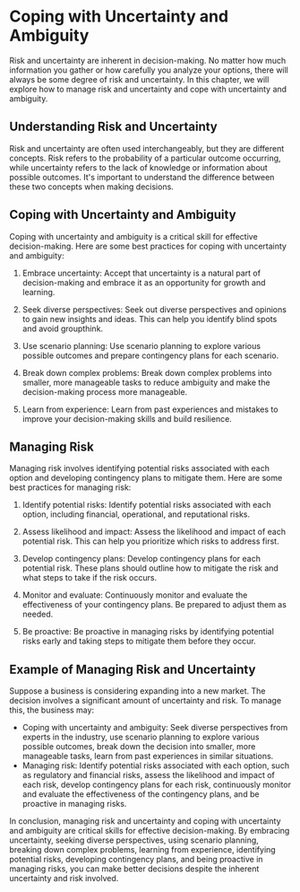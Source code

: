 Coping with Uncertainty and Ambiguity
===============================================================================

Risk and uncertainty are inherent in decision-making. No matter how much information you gather or how carefully you analyze your options, there will always be some degree of risk and uncertainty. In this chapter, we will explore how to manage risk and uncertainty and cope with uncertainty and ambiguity.

Understanding Risk and Uncertainty
----------------------------------

Risk and uncertainty are often used interchangeably, but they are different concepts. Risk refers to the probability of a particular outcome occurring, while uncertainty refers to the lack of knowledge or information about possible outcomes. It's important to understand the difference between these two concepts when making decisions.

Coping with Uncertainty and Ambiguity
-------------------------------------

Coping with uncertainty and ambiguity is a critical skill for effective decision-making. Here are some best practices for coping with uncertainty and ambiguity:

1. Embrace uncertainty: Accept that uncertainty is a natural part of decision-making and embrace it as an opportunity for growth and learning.

2. Seek diverse perspectives: Seek out diverse perspectives and opinions to gain new insights and ideas. This can help you identify blind spots and avoid groupthink.

3. Use scenario planning: Use scenario planning to explore various possible outcomes and prepare contingency plans for each scenario.

4. Break down complex problems: Break down complex problems into smaller, more manageable tasks to reduce ambiguity and make the decision-making process more manageable.

5. Learn from experience: Learn from past experiences and mistakes to improve your decision-making skills and build resilience.

Managing Risk
-------------

Managing risk involves identifying potential risks associated with each option and developing contingency plans to mitigate them. Here are some best practices for managing risk:

1. Identify potential risks: Identify potential risks associated with each option, including financial, operational, and reputational risks.

2. Assess likelihood and impact: Assess the likelihood and impact of each potential risk. This can help you prioritize which risks to address first.

3. Develop contingency plans: Develop contingency plans for each potential risk. These plans should outline how to mitigate the risk and what steps to take if the risk occurs.

4. Monitor and evaluate: Continuously monitor and evaluate the effectiveness of your contingency plans. Be prepared to adjust them as needed.

5. Be proactive: Be proactive in managing risks by identifying potential risks early and taking steps to mitigate them before they occur.

Example of Managing Risk and Uncertainty
----------------------------------------

Suppose a business is considering expanding into a new market. The decision involves a significant amount of uncertainty and risk. To manage this, the business may:

* Coping with uncertainty and ambiguity: Seek diverse perspectives from experts in the industry, use scenario planning to explore various possible outcomes, break down the decision into smaller, more manageable tasks, learn from past experiences in similar situations.
* Managing risk: Identify potential risks associated with each option, such as regulatory and financial risks, assess the likelihood and impact of each risk, develop contingency plans for each risk, continuously monitor and evaluate the effectiveness of the contingency plans, and be proactive in managing risks.

In conclusion, managing risk and uncertainty and coping with uncertainty and ambiguity are critical skills for effective decision-making. By embracing uncertainty, seeking diverse perspectives, using scenario planning, breaking down complex problems, learning from experience, identifying potential risks, developing contingency plans, and being proactive in managing risks, you can make better decisions despite the inherent uncertainty and risk involved.
